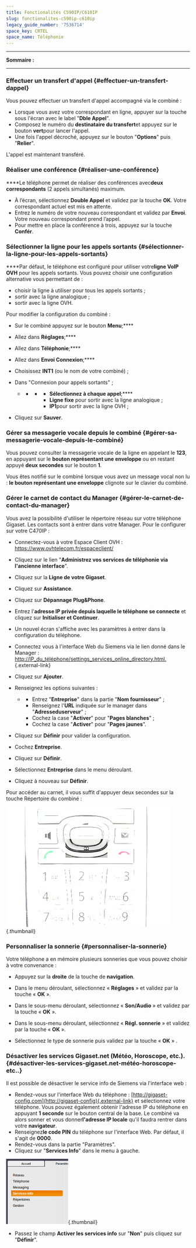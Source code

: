 ```yaml
---
title: Fonctionalités C590IP/C610IP
slug: fonctionalites-c590ip-c610ip
legacy_guide_number: '7536714'
space_key: CRTEL
space_name: Téléphonie
---
```


------------------------------------------------------------------------

**Sommaire :**

------------------------------------------------------------------------

### Effectuer un transfert d'appel {#effectuer-un-transfert-dappel}

Vous pouvez effectuer un transfert d'appel accompagné via le combiné :

-   Lorsque vous avez votre correspondant en ligne, appuyer sur la touche sous l'écran avec le label "**Dble Appel**".
-   Composez le numéro du **destinataire du transfert**et appuyez sur le bouton **vert**pour lancer l'appel.
-   Une fois l'appel décroché, appuyez sur le bouton "**Options**" puis "**Relier**".

L'appel est maintenant transféré.

### **Réaliser une conférence** {#réaliser-une-conférence}

****Le téléphone permet de réaliser des conférences avec**deux correspondants** (2 appels simultanés) maximum.

-   À l’écran, sélectionnez **Double Appel** et validez par la touche **OK**. Votre correspondant actuel est mis en attente.
-   Entrez le numéro de votre nouveau correspondant et validez par **Envoi**. Votre nouveau correspondant prend l’appel.
-   Pour mettre en place la conférence à trois, appuyez sur la touche **Confér**.

### **Sélectionner la ligne pour les appels sortants** {#sélectionner-la-ligne-pour-les-appels-sortants}

****Par défaut, le téléphone est configuré pour utiliser votre**ligne VoIP OVH** pour les appels sortants. Vous pouvez choisir une configuration alternative vous permettant de :

-   choisir la ligne à utiliser pour tous les appels sortants ;
-   sortir avec la ligne analogique ;
-   sortir avec la ligne OVH.

Pour modifier la configuration du combiné :

-   Sur le combiné appuyez sur le bouton **Menu**;****
-   Allez dans **Réglages**;****
-   Allez dans **Téléphonie**;****
-   Allez dans **Envoi Connexion**;****
-   Choisissez **INT1** (ou le nom de votre combiné) ;
-   Dans "Connexion pour appels sortants" ;
    -   -   -   -   **Sélectionnez à chaque appel**;****
                -   **Ligne fixe** pour sortir avec la ligne analogique ;
                -   **IP1**pour sortir avec la ligne OVH ;

-   Cliquez sur **Sauver**.

### Gérer sa messagerie vocale depuis le combiné {#gérer-sa-messagerie-vocale-depuis-le-combiné}

Vous pouvez consulter la messagerie vocale de la ligne en appelant le **123**, en appuyant sur le **bouton représentant une enveloppe** ou en restant appuyé **deux secondes** sur le bouton **1**.

Vous êtes notifié sur le combiné lorsque vous avez un message vocal non lu : **le bouton représentant une enveloppe** clignote sur le clavier du combiné.

### Gérer le carnet de contact du Manager {#gérer-le-carnet-de-contact-du-manager}

Vous avez la possibilité d'utiliser le répertoire réseau sur votre téléphone Gigaset. Les contacts sont à entrer dans votre Manager. Pour le configurer sur votre C470IP :

-   Connectez-vous à votre Espace Client OVH : <https://www.ovhtelecom.fr/espaceclient/>
-   Cliquez sur le lien "**Administrez vos services de téléphonie via l'ancienne interface**".
-   Cliquez sur la **Ligne de votre Gigaset**.
-   Cliquez sur **Assistance**.
-   Cliquez sur **Dépannage Plug&Phone**.
-   Entrez l'**adresse IP privée depuis laquelle le téléphone se connecte** et cliquez sur **Initialiser et Continuer**.
-   Un nouvel écran s'affiche avec les paramètres à entrer dans la configuration du téléphone.
-   Connectez vous à l'interface Web du Siemens via le lien donné dans le Manager : [http://IP\_du\_téléphone/settings\_services\_online\_directory.html.](http://IP_du_t%C3%A9l%C3%A9phone/settings_services_online_directory.html.){.external-link}
-   Cliquez sur **Ajouter**.
-   Renseignez les options suivantes :
    -   -   Entrez "**Entreprise**" dans la partie "**Nom fournisseur**" ;
        -   Renseignez l'**URL** indiquée sur le manager dans "**Adresseduserveur**" ;
        -   Cochez la case "**Activer**" pour "**Pages blanches**" ;
        -   Cochez la case "**Activer**" pour "**Pages jaunes**".

-   Cliquez sur **Définir** pour valider la configuration.
-   Cochez **Entreprise**.
-   Cliquez sur **Définir**.
-   Sélectionnez **Entreprise** dans le menu déroulant.
-   Cliquez à nouveau sur **Définir**.

Pour accéder au carnet, il vous suffit d'appuyer deux secondes sur la touche Répertoire du combiné :

![](images/CarnetGigaset100.png){.thumbnail}

### **Personnaliser la sonnerie** {#personnaliser-la-sonnerie}

Votre téléphone a en mémoire plusieurs sonneries que vous pouvez choisir à votre convenance :

-   Appuyez sur la **droite** de la touche de **navigation**.

<!-- -->

-   Dans le menu déroulant, sélectionnez « **Réglages** » et validez par la touche « **OK** ».

<!-- -->

-   Dans le sous-menu déroulant, sélectionnez « **Son/Audio** » et validez par la touche « **OK** ».

<!-- -->

-   Dans le sous-menu déroulant, sélectionnez « **Régl. sonnerie** » et validez par la touche « **OK** ».

<!-- -->

-   Sélectionnez le type de sonnerie puis validez par la touche « **OK** » .

### **Désactiver les services Gigaset.net (Météo, Horoscope, etc.).** {#désactiver-les-services-gigaset.net-météo-horoscope-etc..}

Il est possible de désactiver le service info de Siemens via l'interface web :

-   Rendez-vous sur l'interface Web du téléphone : [http://gigaset-config.com](http://gigaset-config){.external-link} et sélectionnez votre téléphone. Vous pouvez également obtenir l'adresse IP du téléphone en appuyant **1 seconde** sur le bouton central de la base. Le combiné va alors sonner et vous donner**l'adresse IP locale** qu'il faudra rentrer dans votre **navigateur**.
-   Renseignez**le code PIN** du téléphone sur l'interface Web. Par défaut, il s'agit de **0000**.
-   Rendez-vous dans la partie "Paramètres".
-   Cliquez sur "**Services Info**" dans le menu à gauche.

![](images/2015-03-09-153304_170x178_scrot.png){.thumbnail}

-   Passez le champ **Activer les services info** sur "**Non**" puis cliquez sur "**Définir**".
